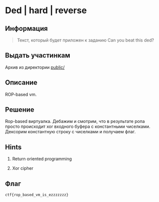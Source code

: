 # Ded | hard | reverse

## Информация

> Текст, который будет приложен к заданию
> Can you beat this ded?

## Выдать участинкам

Архив из директории [public/](public/)

## Описание

ROP-based vm. 

## Решение

Rop-based виртуалка. Дебажим и смотрим, что в результате ропа просто происходит xor входного буфера с константными чиселками. Дексорим константную строку с чиселками и получаем флаг.

## Hints

1) Return oriented programming

2) Xor cipher

## Флаг

`ctf{rop_based_vm_is_ezzzzzzz}`

